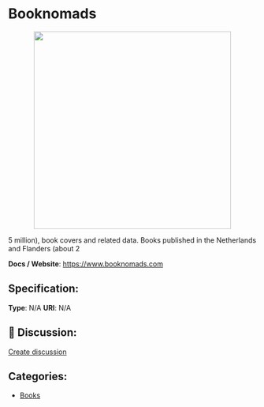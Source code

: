# Booknomads
<p align="center">
    <img width="400" src="https://raw.githubusercontent.com/apis-list/apis-list/apis/booknomads/logo_256x256.png" />
</p>

5 million), book covers and related data. Books published in the Netherlands and Flanders (about 2

**Docs / Website**: https://www.booknomads.com

## Specification:
**Type**:  N/A 
**URI**:  N/A 

## 💬 Discussion:
[Create discussion](link)

## Categories:
- [Books](https://github.com/apis-list/apis-list#books)





